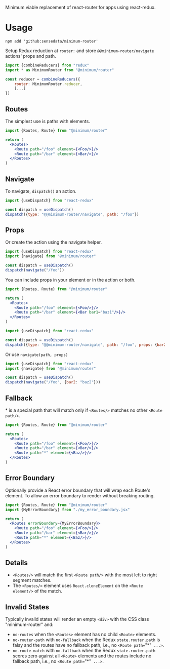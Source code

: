 Minimum viable replacement of react-router for apps using react-redux.

# Usage

```
npm add 'github:sensedata/minimum-router'
```

Setup Redux reduction at `router:` and store `@@minimum-router/navigate` actions'
props and path.

```javascript
import {combineReducers} from "redux"
import * as MinimumRouter from "@minimum/router"

const reducer = combineReducers({
    router: MinimumRouter.reducer,
    [...]
})
```

## Routes

The simplest use is paths with elements.

```jsx
import {Routes, Route} from "@minimum/router"

return (
  <Routes>
    <Route path="/foo" element={<Foo/>}/>
    <Route path="/bar" element={<Bar/>}/>
  </Routes>
)
```

## Navigate

To navigate, `dispatch()` an action.

```javascript
import {useDispatch} from "react-redux"

const dispatch = useDispatch()
dispatch({type: "@@minimum-router/navigate", path: "/foo"})
```

## Props
Or create the action using the navigate helper.

```javascript
import {useDispatch} from "react-redux"
import {navigate} from "@minimum/router"

const dispatch = useDispatch()
dispatch(navigate("/foo"))
```

You can include props in your element or in the action or both.

```jsx
import {Routes, Route} from "@minimum/router"

return (
  <Routes>
    <Route path="/foo" element={<Foo/>}/>
    <Route path="/bar" element={<Bar bar1="baz1"/>}/>
  </Routes>
)
```

```javascript
import {useDispatch} from "react-redux"

const dispatch = useDispatch()
dispatch({type: "@@minimum-router/navigate", path: "/foo", props: {bar2: "baz2"}})
```

Or use `navigate(path, props)`

```javascript
import {useDispatch} from "react-redux"
import {navigate} from "@minimum/router"

const dispatch = useDispatch()
dispatch(navigate("/foo", {bar2: "baz2"}))
```

## Fallback

\* is a special path that will match only if `<Routes/>` matches no other `<Route path/>`.

```jsx
import {Routes, Route} from "@minimum/router"

return (
  <Routes>
    <Route path="/foo" element={<Foo/>}/>
    <Route path="/bar" element={<Bar/>}/>
    <Route path="*" element={<Baz/>}/>
  </Routes>
)
```

## Error Boundary

Optionally provide a React error boundary that will wrap each Route's element.
To allow an error boundary to render without breaking routing.

```jsx
import {Routes, Route} from "@minimum/router"
import {MyErrorBoundary} from "./my_error_boundary.jsx"

return (
  <Routes errorBoundary={MyErrorBoundary}>
    <Route path="/foo" element={<Foo/>}/>
    <Route path="/bar" element={<Bar/>}/>
    <Route path="*" element={<Baz/>}/>
  </Routes>
)
```

## Details

* `<Routes/>` will match the first `<Route path/>` with the most left to right segment matches.
* The `<Routes/>` element uses `React.cloneElement` on the `<Route element/>` of the match.

## Invalid States

Typically invalid states will render an empty `<div>` with the CSS class "minimum-router" and:
  - `no-routes` when the `<Routes>` element has no child `<Route>` elements.
  - `no-router-path` with `no-fallback` when the Redux `state.router.path` is falsy and the routes have no fallback path, i.e., no `<Route path=`"*"` ...>`.
  - `no-route-match` with `no-fallback` when the Redux `state.router.path` scores zero against all `<Route>` elements and the routes include no fallback path, i.e., no `<Route path=`"*"` ...>`.
